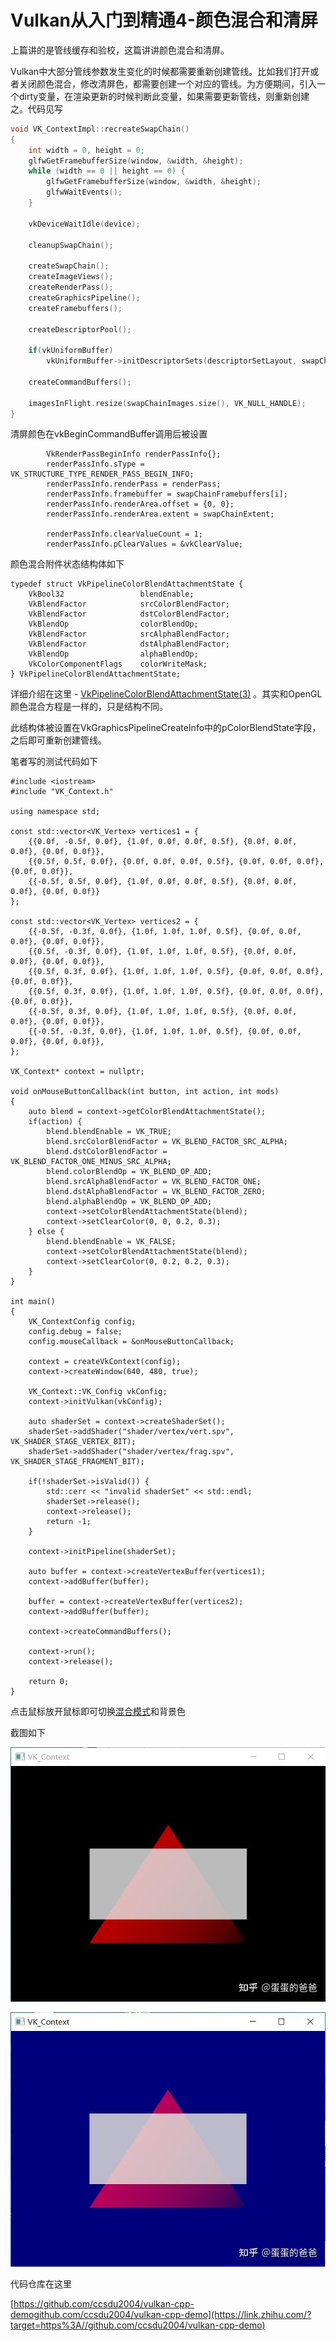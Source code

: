 # Vulkan从入门到精通4-颜色混合和清屏

上篇讲的是管线缓存和验校，这篇讲讲颜色混合和清屏。

Vulkan中大部分管线参数发生变化的时候都需要重新创建管线。比如我们打开或者关闭颜色混合，修改清屏色，都需要创建一个对应的管线。为方便期间，引入一个dirty变量，在渲染更新的时候判断此变量，如果需要更新管线，则重新创建之。代码见写

```cpp
void VK_ContextImpl::recreateSwapChain()
{
    int width = 0, height = 0;
    glfwGetFramebufferSize(window, &width, &height);
    while (width == 0 || height == 0) {
        glfwGetFramebufferSize(window, &width, &height);
        glfwWaitEvents();
    }

    vkDeviceWaitIdle(device);

    cleanupSwapChain();

    createSwapChain();
    createImageViews();
    createRenderPass();
    createGraphicsPipeline();
    createFramebuffers();

    createDescriptorPool();

    if(vkUniformBuffer)
        vkUniformBuffer->initDescriptorSets(descriptorSetLayout, swapChainImages.size(), descriptorPool);

    createCommandBuffers();

    imagesInFlight.resize(swapChainImages.size(), VK_NULL_HANDLE);
}
```

清屏颜色在vkBeginCommandBuffer调用后被设置

```text
        VkRenderPassBeginInfo renderPassInfo{};
        renderPassInfo.sType = VK_STRUCTURE_TYPE_RENDER_PASS_BEGIN_INFO;
        renderPassInfo.renderPass = renderPass;
        renderPassInfo.framebuffer = swapChainFramebuffers[i];
        renderPassInfo.renderArea.offset = {0, 0};
        renderPassInfo.renderArea.extent = swapChainExtent;

        renderPassInfo.clearValueCount = 1;
        renderPassInfo.pClearValues = &vkClearValue;
```

颜色混合附件状态结构体如下

```text
typedef struct VkPipelineColorBlendAttachmentState {
    VkBool32                 blendEnable;
    VkBlendFactor            srcColorBlendFactor;
    VkBlendFactor            dstColorBlendFactor;
    VkBlendOp                colorBlendOp;
    VkBlendFactor            srcAlphaBlendFactor;
    VkBlendFactor            dstAlphaBlendFactor;
    VkBlendOp                alphaBlendOp;
    VkColorComponentFlags    colorWriteMask;
} VkPipelineColorBlendAttachmentState;
```

详细介绍在这里 - [VkPipelineColorBlendAttachmentState(3)](https://link.zhihu.com/?target=https%3A//www.khronos.org/registry/vulkan/specs/1.2-extensions/man/html/VkPipelineColorBlendAttachmentState.html) 。其实和OpenGL颜色混合方程是一样的，只是结构不同。

此结构体被设置在VkGraphicsPipelineCreateInfo中的pColorBlendState字段，之后即可重新创建管线。

笔者写的测试代码如下

```text
#include <iostream>
#include "VK_Context.h"

using namespace std;

const std::vector<VK_Vertex> vertices1 = {
    {{0.0f, -0.5f, 0.0f}, {1.0f, 0.0f, 0.0f, 0.5f}, {0.0f, 0.0f, 0.0f}, {0.0f, 0.0f}},
    {{0.5f, 0.5f, 0.0f}, {0.0f, 0.0f, 0.0f, 0.5f}, {0.0f, 0.0f, 0.0f}, {0.0f, 0.0f}},
    {{-0.5f, 0.5f, 0.0f}, {1.0f, 0.0f, 0.0f, 0.5f}, {0.0f, 0.0f, 0.0f}, {0.0f, 0.0f}}
};

const std::vector<VK_Vertex> vertices2 = {
    {{-0.5f, -0.3f, 0.0f}, {1.0f, 1.0f, 1.0f, 0.5f}, {0.0f, 0.0f, 0.0f}, {0.0f, 0.0f}},
    {{0.5f, -0.3f, 0.0f}, {1.0f, 1.0f, 1.0f, 0.5f}, {0.0f, 0.0f, 0.0f}, {0.0f, 0.0f}},
    {{0.5f, 0.3f, 0.0f}, {1.0f, 1.0f, 1.0f, 0.5f}, {0.0f, 0.0f, 0.0f}, {0.0f, 0.0f}},
    {{0.5f, 0.3f, 0.0f}, {1.0f, 1.0f, 1.0f, 0.5f}, {0.0f, 0.0f, 0.0f}, {0.0f, 0.0f}},
    {{-0.5f, 0.3f, 0.0f}, {1.0f, 1.0f, 1.0f, 0.5f}, {0.0f, 0.0f, 0.0f}, {0.0f, 0.0f}},
    {{-0.5f, -0.3f, 0.0f}, {1.0f, 1.0f, 1.0f, 0.5f}, {0.0f, 0.0f, 0.0f}, {0.0f, 0.0f}},
};

VK_Context* context = nullptr;

void onMouseButtonCallback(int button, int action, int mods)
{
    auto blend = context->getColorBlendAttachmentState();
    if(action) {
        blend.blendEnable = VK_TRUE;
        blend.srcColorBlendFactor = VK_BLEND_FACTOR_SRC_ALPHA;
        blend.dstColorBlendFactor = VK_BLEND_FACTOR_ONE_MINUS_SRC_ALPHA;
        blend.colorBlendOp = VK_BLEND_OP_ADD;
        blend.srcAlphaBlendFactor = VK_BLEND_FACTOR_ONE;
        blend.dstAlphaBlendFactor = VK_BLEND_FACTOR_ZERO;
        blend.alphaBlendOp = VK_BLEND_OP_ADD;
        context->setColorBlendAttachmentState(blend);
        context->setClearColor(0, 0, 0.2, 0.3);
    } else {
        blend.blendEnable = VK_FALSE;
        context->setColorBlendAttachmentState(blend);
        context->setClearColor(0, 0.2, 0.2, 0.3);
    }
}

int main()
{
    VK_ContextConfig config;
    config.debug = false;
    config.mouseCallback = &onMouseButtonCallback;

    context = createVkContext(config);
    context->createWindow(640, 480, true);

    VK_Context::VK_Config vkConfig;
    context->initVulkan(vkConfig);

    auto shaderSet = context->createShaderSet();
    shaderSet->addShader("shader/vertex/vert.spv", VK_SHADER_STAGE_VERTEX_BIT);
    shaderSet->addShader("shader/vertex/frag.spv", VK_SHADER_STAGE_FRAGMENT_BIT);

    if(!shaderSet->isValid()) {
        std::cerr << "invalid shaderSet" << std::endl;
        shaderSet->release();
        context->release();
        return -1;
    }

    context->initPipeline(shaderSet);

    auto buffer = context->createVertexBuffer(vertices1);
    context->addBuffer(buffer);

    buffer = context->createVertexBuffer(vertices2);
    context->addBuffer(buffer);

    context->createCommandBuffers();

    context->run();
    context->release();

    return 0;
}
```

点击鼠标放开鼠标即可切换[混合模式](https://zhida.zhihu.com/search?content_id=184689694&content_type=Article&match_order=1&q=混合模式&zhida_source=entity)和背景色

截图如下

![img](./assets/v2-4044040a902a450446cfacc073e27e83_1440w.jpg)

![img](./assets/v2-505c950ec49012d35826b3f0be3adccd_1440w.jpg)



代码仓库在这里

[https://github.com/ccsdu2004/vulkan-cpp-demogithub.com/ccsdu2004/vulkan-cpp-demo](https://link.zhihu.com/?target=https%3A//github.com/ccsdu2004/vulkan-cpp-demo)

